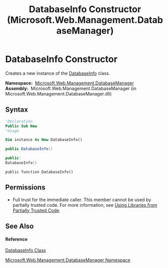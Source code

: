 ﻿---
title: DatabaseInfo Constructor  (Microsoft.Web.Management.DatabaseManager)
TOCTitle: DatabaseInfo Constructor
ms:assetid: M:Microsoft.Web.Management.DatabaseManager.DatabaseInfo.#ctor
ms:mtpsurl: https://msdn.microsoft.com/en-us/library/microsoft.web.management.databasemanager.databaseinfo.databaseinfo(v=VS.90)
ms:contentKeyID: 22049501
ms.date: 05/02/2012
mtps_version: v=VS.90
f1_keywords:
- Microsoft.Web.Management.DatabaseManager.DatabaseInfo.DatabaseInfo
- Microsoft.Web.Management.DatabaseManager.DatabaseInfo.#ctor
dev_langs:
- CSharp
- JScript
- VB
- c++
api_location:
- Microsoft.Web.Management.DatabaseManager.dll
api_name:
- Microsoft.Web.Management.DatabaseManager.DatabaseInfo..ctor
api_type:
- Managed
topic_type:
- apiref
- kbSyntax
product_family_name: VS
ROBOTS: INDEX,FOLLOW
---

# DatabaseInfo Constructor

Creates a new instance of the [DatabaseInfo](databaseinfo-class-microsoft-web-management-databasemanager.md) class.

**Namespace:**  [Microsoft.Web.Management.DatabaseManager](microsoft-web-management-databasemanager-namespace.md)  
**Assembly:**  Microsoft.Web.Management.DatabaseManager (in Microsoft.Web.Management.DatabaseManager.dll)

## Syntax

``` vb
'Declaration
Public Sub New
'Usage

Dim instance As New DatabaseInfo()
```

``` csharp
public DatabaseInfo()
```

``` c++
public:
DatabaseInfo()
```

``` jscript
public function DatabaseInfo()
```

## Permissions

  - Full trust for the immediate caller. This member cannot be used by partially trusted code. For more information, see [Using Libraries from Partially Trusted Code](https://msdn.microsoft.com/en-us/library/8skskf63\(v=vs.90\)).

## See Also

#### Reference

[DatabaseInfo Class](databaseinfo-class-microsoft-web-management-databasemanager.md)

[Microsoft.Web.Management.DatabaseManager Namespace](microsoft-web-management-databasemanager-namespace.md)

